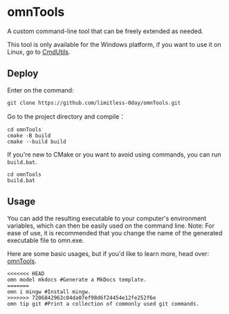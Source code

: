 # omnTools

A custom command-line tool that can be freely extended as needed.

This tool is only available for the Windows platform, if you want to use it on Linux, go to [CmdUtils](https://github.com/lmliheng/CmdUtils).

## Deploy

Enter on the command:

```shell
git clone https://github.com/limitless-0day/omnTools.git
```

Go to the project directory and compile：

```shell
cd omnTools
cmake -B build
cmake --build build
```

If you're new to CMake or you want to avoid using commands, you can run `build.bat`.

```shell
cd omnTools
build.bat
```

## Usage

You can add the resulting executable to your computer's environment variables, which can then be easily used on the command line. Note: For ease of use, it is recommended that you change the name of the generated executable file to omn.exe.

Here are some basic usages, but if you'd like to learn more, head over: [omnTools](https://omn.agsn.site).

```shell
<<<<<<< HEAD
omn model mkdocs #Generate a MkDocs template.
=======
omn i mingw #Install mingw.
>>>>>>> 7206842962c04da07ef98d6f24454e12fe252f6e
omn tip git #Print a collection of commonly used git commands.
```
